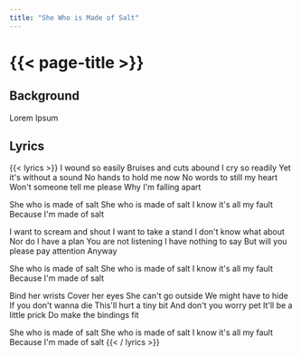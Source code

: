 ```yaml
---
title: "She Who is Made of Salt"
---
```

# {{< page-title >}}

## Background
Lorem Ipsum

## Lyrics
{{< lyrics >}}
I wound so easily
Bruises and cuts abound
I cry so readily
Yet it's without a sound
No hands to hold me now
No words to still my heart
Won't someone tell me please
Why I'm falling apart

She who is made of salt
She who is made of salt
I know it's all my fault
Because I'm made of salt

I want to scream and shout
I want to take a stand
I don't know what about
Nor do I have a plan
You are not listening
I have nothing to say
But will you please pay attention
Anyway

She who is made of salt
She who is made of salt
I know it's all my fault
Because I'm made of salt

Bind her wrists
Cover her eyes
She can't go outside
We might have to hide
If you don't wanna die
This'll hurt a tiny bit
And don't you worry pet
It'll be a little prick
Do make the bindings fit

She who is made of salt
She who is made of salt
I know it's all my fault
Because I'm made of salt
{{< / lyrics >}}
